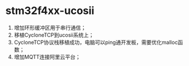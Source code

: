 <!--
 * @Author: your name
 * @Date: 2020-06-12 14:06:13
 * @LastEditTime: 2020-06-15 18:39:03
 * @LastEditors: Please set LastEditors
 * @Description: In User Settings Edit
 * @FilePath: \stm32f4xx-ucosii\README.md
--> 
# stm32f4xx-ucosii
1. 增加环形缓冲区用于串行通信；
2. 移植CycloneTCP到ucosii系统上；
3. CycloneTCP协议栈移植成功，电脑可以ping通开发板，需要优化malloc函数；
4. 增加MQTT连接阿里云平台；
